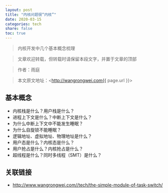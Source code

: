 ```yaml
---
layout: post
title: "内核问题很“内核”"
date: 2020-03-15
categories: tech
share: false
toc: true
---
```


> 内核开发中几个基本概念梳理

> 文章欢迎转载，但转载时请保留本段文字，并置于文章的顶部

> 作者：雨庭

> 本文原文地址：<http://wangrongwei.com{{ page.url }}>

## 基本概念

- 内核栈是什么？用户栈是什么？
- 进程上下文是什么？中断上下文是什么？
- 为什么中断上下文中不能发生睡眠？
- 为什么自旋锁不能睡眠？
- 逻辑地址、虚拟地址、物理地址是什么？
- 用户态是什么？内核态是什么？
- 用户抢占是什么？内核抢占是什么？
- 超线程是什么？同时多线程（SMT）是什么？



## 关联链接

- http://www.wangrongwei.com//tech/the-simple-module-of-task-switch/
